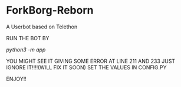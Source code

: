 # ForkBorg-Reborn
A Userbot based on Telethon


RUN THE BOT BY 

*python3 -m app*


YOU MIGHT SEE IT GIVING SOME ERROR AT LINE 211 AND 233 JUST IGNORE IT!!!!(WILL FIX IT SOON)
SET THE VALUES IN CONFIG.PY 


ENJOY!!
